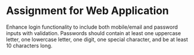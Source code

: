 # Assignment for Web Application

Enhance login functionality to include both mobile/email and password inputs with validation. Passwords should contain at least one uppercase letter, one lowercase letter, one digit, one special character, and be at least 10 characters long.